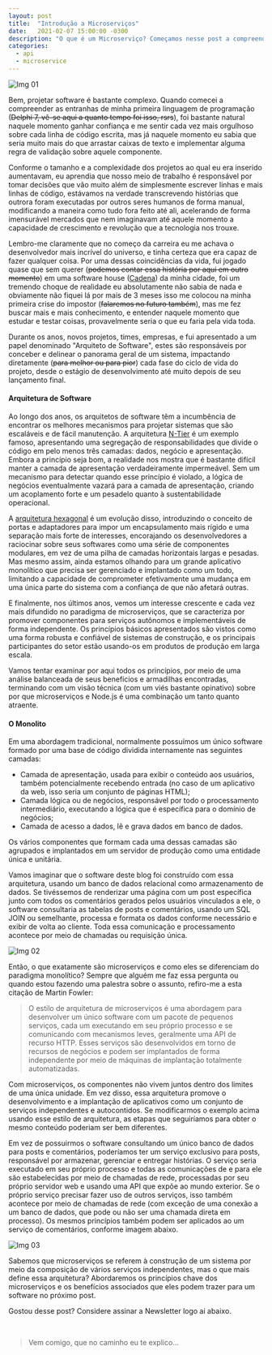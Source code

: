 ```yaml
---
layout: post
title:  "Introdução a Microserviços"
date:   2021-02-07 15:00:00 -0300
description: "O que é um Microserviço? Começamos nesse post a compreender a implementação de microserviços"
categories: 
  - api
  - microservice
---
```


![Img 01](https://raw.githubusercontent.com/daniloval/daniloval.github.io/main/_posts/2021-02-07-introducao-microservicos/IMG01.png)

Bem, projetar software é bastante complexo. Quando comecei a compreender as entranhas de minha primeira linguagem de programação (<s>Delphi 7, vê-se aqui a quanto tempo foi isso, rsrs</s>), foi bastante natural naquele momento ganhar confiança e me sentir cada vez mais orgulhoso sobre cada linha de código escrita, mas já naquele momento eu sabia que seria muito mais do que arrastar caixas de texto e implementar alguma regra de validação sobre aquele componente.

Conforme o tamanho e a complexidade dos projetos ao qual eu era inserido aumentavam, eu aprendia que nosso meio de trabalho é responsável por tomar decisões que vão muito além de simplesmente escrever linhas e mais linhas de código, estávamos na verdade transcrevendo histórias que outrora foram executadas por outros seres humanos de forma manual, modificando a maneira como tudo fora feito até ali, acelerando de forma imensurável mercados que nem imaginavam até aquele momento a capacidade de crescimento e revolução que a tecnologia nos trouxe. 

Lembro-me claramente que no começo da carreira eu me achava o desenvolvedor mais incrível do universo, e tinha certeza que era capaz de fazer qualquer coisa. Por uma dessas coincidências da vida, fui jogado quase que sem querer (<s>podemos contar essa história por aqui em outro momento</s>) em uma software house ([Cadena][1]) da minha cidade, foi um tremendo choque de realidade eu absolutamente não sabia de nada e obviamente não fiquei lá por mais de 3 meses isso me colocou na minha primeira crise do impostor (<s>falaremos no futuro também</s>), mas me fez buscar mais e mais conhecimento, e entender naquele momento que estudar e testar coisas, provavelmente seria o que eu faria pela vida toda.

Durante os anos, novos projetos, times, empresas, e fui apresentado a um papel denominado "Arquiteto de Software", estes são responsáveis por conceber e delinear o panorama geral de um sistema, impactando diretamente (<s>para melhor ou para pior</s>) cada fase do ciclo de vida do projeto, desde o estágio de desenvolvimento até muito depois de seu lançamento final.

#### Arquitetura de Software

Ao longo dos anos, os arquitetos de software têm a incumbência de encontrar os melhores mecanismos para projetar sistemas que são escaláveis e de fácil manutenção. A arquitetura [N-Tier][2] é um exemplo famoso, apresentando uma segregação de responsabilidades que divide o código em pelo menos três camadas: dados, negócio e apresentação. Embora a princípio seja bom, a realidade nos mostra que é bastante difícil manter a camada de apresentação verdadeiramente impermeável. Sem um mecanismo para detectar quando esse princípio é violado, a lógica de negócios eventualmente vazará para a camada de apresentação, criando um acoplamento forte e um pesadelo quanto à sustentabilidade operacional.

A [arquitetura hexagonal][3] é um evolução disso, introduzindo o conceito de portas e adaptadores para impor um encapsulamento mais rígido e uma separação mais forte de interesses, encorajando os desenvolvedores a raciocinar sobre seus softwares como uma série de componentes modulares, em vez de uma pilha de camadas horizontais largas e pesadas. Mas mesmo assim, ainda estamos olhando para um grande aplicativo monolítico que precisa ser gerenciado e implantado como um todo, limitando a capacidade de comprometer efetivamente uma mudança em uma única parte do sistema com a confiança de que não afetará outras.

E finalmente, nos últimos anos, vemos um interesse crescente e cada vez mais difundido no paradigma de microserviços, que se caracteriza por promover componentes para serviços autônomos e implementáveis de forma independente. Os princípios básicos apresentados são vistos como uma forma robusta e confiável de sistemas de construção, e os principais participantes do setor estão usando-os em produtos de produção em larga escala.

Vamos tentar examinar por aqui todos os princípios, por meio de uma análise balanceada de seus benefícios e armadilhas encontradas, terminando com um visão técnica (com um viés bastante opinativo) sobre por que microserviços e Node.js é uma combinação um tanto quanto atraente.

#### O Monolito

Em uma abordagem tradicional, normalmente possuímos um único software formado por uma base de código dividida internamente nas seguintes camadas:
<ul>
<li>Camada de apresentação, usada para exibir o conteúdo aos usuários, também potencialmente recebendo entrada (no caso de um aplicativo da web, isso seria um conjunto de páginas HTML);</li>
<li>Camada lógica ou de negócios, responsável por todo o processamento intermediário, executando a lógica que é específica para o domínio de negócios;</li>
<li>Camada de acesso a dados, lê e grava dados em banco de dados.</li>
</ul>

Os vários componentes que formam cada uma dessas camadas são agrupados e implantados em um servidor de produção como uma entidade única e unitária.

Vamos imaginar que o software deste blog foi construído com essa arquitetura, usando um banco de dados relacional como armazenamento de dados. Se tivéssemos de renderizar uma página com um post específica junto com todos os comentários gerados pelos usuários vinculados a ele, o software consultaria as tabelas de posts e comentários, usando um SQL JOIN ou semelhante, processa e formata os dados conforme necessário e exibir de volta ao cliente. Toda essa comunicação e processamento acontece por meio de chamadas ou requisição única.

<style>
  img[src$="centerme"] {
    display:block;
    margin: 0 auto;
  }
</style>

![Img 02](https://raw.githubusercontent.com/daniloval/daniloval.github.io/main/_posts/2021-02-07-introducao-microservicos/IMG02.png?style=centerme)

Então, o que exatamente são microserviços e como eles se diferenciam do paradigma monolítico? Sempre que alguém me faz  essa pergunta ou quando estou fazendo uma palestra sobre o assunto, refiro-me a esta citação de Martin Fowler:

<blockquote>O estilo de arquitetura de microserviços é uma abordagem para desenvolver um único software com um pacote de pequenos serviços, cada um executando em seu próprio processo e se comunicando com mecanismos leves, geralmente uma API de recurso HTTP. Esses serviços são desenvolvidos em torno de recursos de negócios e podem ser implantados de forma independente por meio de máquinas de implantação totalmente automatizadas.</blockquote>

Com microserviços, os componentes não vivem juntos dentro dos limites de uma única unidade. Em vez disso, essa arquitetura promove o desenvolvimento e a implantação de aplicativos como um conjunto de serviços independentes e autocontidos. Se modificarmos o exemplo acima usando esse estilo de arquitetura, as etapas que seguiríamos para obter o mesmo conteúdo poderiam ser bem diferentes.

Em vez de possuirmos o software consultando um único banco de dados para posts e comentários, poderíamos ter um serviço exclusivo para posts, responsável por armazenar, gerenciar e entregar histórias. O serviço seria executado em seu próprio processo e todas as comunicações de e para ele são estabelecidas por meio de chamadas de rede, processadas por seu próprio servidor web e usando uma API que expõe ao mundo exterior. Se o próprio serviço precisar fazer uso de outros serviços, isso também acontece por meio de chamadas de rede (com exceção de uma conexão a um banco de dados, que pode ou não ser uma chamada direta em processo). Os mesmos princípios também podem ser aplicados ao um serviço de comentários, conforme imagem abaixo.

![Img 03](https://raw.githubusercontent.com/daniloval/daniloval.github.io/main/_posts/2021-02-07-introducao-microservicos/IMG03.png?style=centerme)

Sabemos que microserviços se referem à construção de um sistema por meio da composição de vários serviços independentes, mas o que mais define essa arquitetura? Abordaremos os princípios chave dos microserviços e os benefícios associados que eles podem trazer para um software no próximo post.

Gostou desse post? Considere assinar a Newsletter logo ai abaixo.

<br>
<blockquote>Vem comigo, que no caminho eu te explico...</blockquote>

 [1]: https://cadena.com.br/
 [2]: https://docs.microsoft.com/pt-br/previous-versions/visualstudio/visual-studio-2015/data-tools/n-tier-data-applications-overview?view=vs-2015&redirectedfrom=MSDN
 [3]: https://en.wikipedia.org/wiki/Hexagonal_architecture_(software)